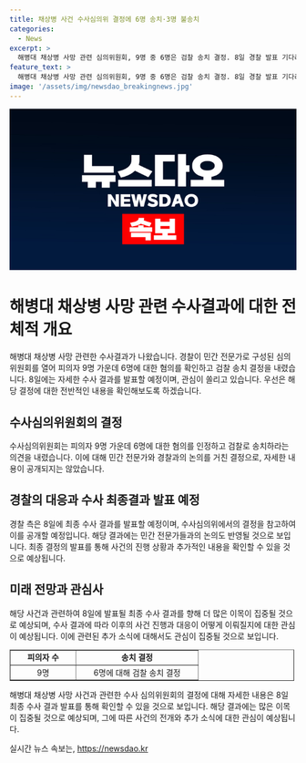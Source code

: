 ```yaml
---
title: 채상병 사건 수사심의위 결정에 6명 송치·3명 불송치
categories:
  - News
excerpt: >
  해병대 채상병 사망 관련 심의위원회, 9명 중 6명은 검찰 송치 결정. 8일 경찰 발표 기다려야. 수사심의위 민간 전문가 11명 참여, 결정은 경찰 수사 결과에 영향x. 6명 송치 의견 참고, 최종결과 발표 예정.
feature_text: >
  해병대 채상병 사망 관련 심의위원회, 9명 중 6명은 검찰 송치 결정. 8일 경찰 발표 기다려야. 수사심의위 민간 전문가 11명 참여, 결정은 경찰 수사 결과에 영향x. 6명 송치 의견 참고, 최종결과 발표 예정.
image: '/assets/img/newsdao_breakingnews.jpg'
---
```


<p><img src="/assets/img/newsdao_breakingnews.jpg" alt="ranknews 속보" /></p>

<h1>해병대 채상병 사망 관련 수사결과에 대한 전체적 개요</h1>

<p data-ke-size="size16">해병대 채상병 사망 관련한 수사결과가 나왔습니다. 경찰이 민간 전문가로 구성된 심의위원회를 열어 피의자 9명 가운데 6명에 대한 혐의를 확인하고 검찰 송치 결정을 내렸습니다. 8일에는 자세한 수사 결과를 발표할 예정이며, 관심이 쏠리고 있습니다. 우선은 해당 결정에 대한 전반적인 내용을 확인해보도록 하겠습니다.</p>

<h2 data-ke-size="size26">수사심의위원회의 결정</h2>

<p data-ke-size="size16">수사심의위원회는 피의자 9명 가운데 6명에 대한 혐의를 인정하고 검찰로 송치하라는 의견을 내렸습니다. 이에 대해 민간 전문가와 경찰과의 논의를 거친 결정으로, 자세한 내용이 공개되지는 않았습니다.</p>

<h2 data-ke-size="size26">경찰의 대응과 수사 최종결과 발표 예정</h2>

<p data-ke-size="size16">경찰 측은 8일에 최종 수사 결과를 발표할 예정이며, 수사심의위에서의 결정을 참고하여 이를 공개할 예정입니다. 해당 결과에는 민간 전문가들과의 논의도 반영될 것으로 보입니다. 최종 결정의 발표를 통해 사건의 진행 상황과 추가적인 내용을 확인할 수 있을 것으로 예상됩니다.</p>

<h2 data-ke-size="size26">미래 전망과 관심사</h2>

<p data-ke-size="size16">해당 사건과 관련하여 8일에 발표될 최종 수사 결과를 향해 더 많은 이목이 집중될 것으로 예상되며, 수사 결과에 따라 이후의 사건 진행과 대응이 어떻게 이뤄질지에 대한 관심이 예상됩니다. 이에 관련된 추가 소식에 대해서도 관심이 집중될 것으로 보입니다.</p>

<table border="1" cellpadding="1" cellspacing="1" style="width: 500px;">
    <tbody>
        <tr>
            <td style="text-align: center; width: 100px;"><b>피의자 수</b></td>
            <td style="text-align: center; width: 200px;"><b>송치 결정</b></td>
        </tr>
        <tr>
            <td style="text-align: center; width: 100px;">9명</td>
            <td style="text-align: center; width: 200px;">6명에 대해 검찰 송치 결정</td>
        </tr>
    </tbody>
</table>

<p data-ke-size="size16">해병대 채상병 사망 사건과 관련한 수사 심의위원회의 결정에 대해 자세한 내용은 8일 최종 수사 결과 발표를 통해 확인할 수 있을 것으로 보입니다. 해당 결과에는 많은 이목이 집중될 것으로 예상되며, 그에 따른 사건의 전개와 추가 소식에 대한 관심이 예상됩니다.</p>
실시간 뉴스 속보는, <a href="https://newsdao.kr" rel="dofollow">https://newsdao.kr</a>


